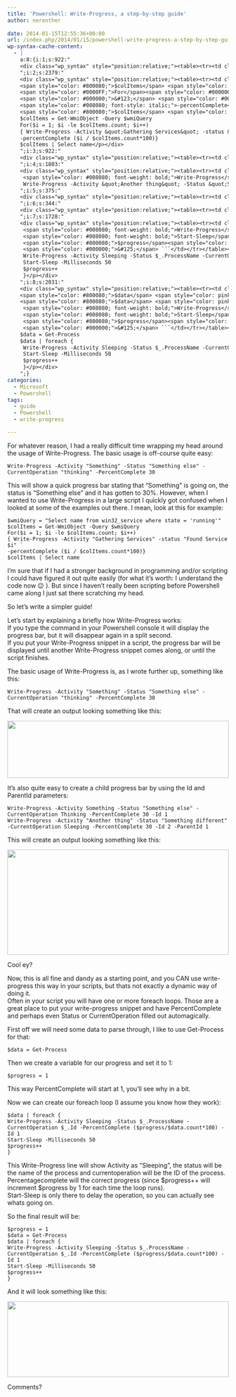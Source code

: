 ```yaml
---
title: 'Powershell: Write-Progress, a step-by-step guide'
author: nerenther
 
date: 2014-01-15T12:55:36+00:00
url: /index.php/2014/01/15/powershell-write-progress-a-step-by-step-guide/
wp-syntax-cache-content:
  - |
    a:8:{i:1;s:922:"
    <div class="wp_syntax" style="position:relative;"><table><tr><td class="code"><pre class="powershell" style="font-family:monospace;"><span style="color: #008080; font-weight: bold;">Write-Progress</span> <span style="color: #008080; font-style: italic;">-Activity</span> <span style="color: #800000;">&quot;Something&quot;</span> <span style="color: #008080; font-style: italic;">-Status</span> <span style="color: #800000;">&quot;Something else&quot;</span> <span style="color: #008080; font-style: italic;">-CurrentOperation</span> <span style="color: #800000;">&quot;thinking&quot;</span> <span style="color: #008080; font-style: italic;">-PercentComplete</span> <span style="color: #804000;">30</span> ```</td></tr></table><p class="theCode" style="display:none;">Write-Progress -Activity &quot;Something&quot; -Status &quot;Something else&quot; -CurrentOperation &quot;thinking&quot; -PercentComplete 30</p></div>
    ";i:2;s:2379:"
    <div class="wp_syntax" style="position:relative;"><table><tr><td class="code"><pre class="powershell" style="font-family:monospace;"><span style="color: #800080;">$wmiQuery</span> <span style="color: pink;">=</span> <span style="color: #800000;">&quot;Select name from win32_service where state = 'running'&quot;</span>
    <span style="color: #800080;">$colItems</span> <span style="color: pink;">=</span> <span style="color: #008080; font-weight: bold;">Get-WmiObject</span> <span style="color: #008080; font-style: italic;">-Query</span> <span style="color: #800080;">$wmiQuery</span>
    <span style="color: #0000FF;">For</span><span style="color: #000000;">&#40;</span><span style="color: #800080;">$i</span> <span style="color: pink;">=</span> <span style="color: #804000;">1</span>; <span style="color: #800080;">$i</span> <span style="color: #FF0000;">-le</span> <span style="color: #800080;">$colItems</span>.count; <span style="color: #800080;">$i</span><span style="color: pink;">++</span><span style="color: #000000;">&#41;</span>
    <span style="color: #000000;">&#123;</span> <span style="color: #008080; font-weight: bold;">Write-Progress</span> <span style="color: #008080; font-style: italic;">-Activity</span> <span style="color: #800000;">&quot;Gathering Services&quot;</span> <span style="color: #008080; font-style: italic;">-status</span> <span style="color: #800000;">&quot;Found Service $i&quot;</span> `
    <span style="color: #008080; font-style: italic;">-percentComplete</span> <span style="color: #000000;">&#40;</span><span style="color: #800080;">$i</span> <span style="color: pink;">/</span> <span style="color: #800080;">$colItems</span>.count<span style="color: pink;">*</span><span style="color: #804000;">100</span><span style="color: #000000;">&#41;</span><span style="color: #000000;">&#125;</span>
    <span style="color: #800080;">$colItems</span> <span style="color: pink;">|</span> <span style="color: #008080; font-weight: bold;">Select</span> name ```</td></tr></table><p class="theCode" style="display:none;">$wmiQuery = &quot;Select name from win32_service where state = 'running'&quot;
    $colItems = Get-WmiObject -Query $wmiQuery
    For($i = 1; $i -le $colItems.count; $i++)
    { Write-Progress -Activity &quot;Gathering Services&quot; -status &quot;Found Service $i&quot; `
    -percentComplete ($i / $colItems.count*100)}
    $colItems | Select name</p></div>
    ";i:3;s:922:"
    <div class="wp_syntax" style="position:relative;"><table><tr><td class="code"><pre class="powershell" style="font-family:monospace;"><span style="color: #008080; font-weight: bold;">Write-Progress</span> <span style="color: #008080; font-style: italic;">-Activity</span> <span style="color: #800000;">&quot;Something&quot;</span> <span style="color: #008080; font-style: italic;">-Status</span> <span style="color: #800000;">&quot;Something else&quot;</span> <span style="color: #008080; font-style: italic;">-CurrentOperation</span> <span style="color: #800000;">&quot;thinking&quot;</span> <span style="color: #008080; font-style: italic;">-PercentComplete</span> <span style="color: #804000;">30</span> ```</td></tr></table><p class="theCode" style="display:none;">Write-Progress -Activity &quot;Something&quot; -Status &quot;Something else&quot; -CurrentOperation &quot;thinking&quot; -PercentComplete 30</p></div>
    ";i:4;s:1803:"
    <div class="wp_syntax" style="position:relative;"><table><tr><td class="code"><pre class="powershell" style="font-family:monospace;"><span style="color: #008080; font-weight: bold;">Write-Progress</span> <span style="color: #008080; font-style: italic;">-Activity</span> Something <span style="color: #008080; font-style: italic;">-Status</span> <span style="color: #800000;">&quot;Something else&quot;</span> <span style="color: #008080; font-style: italic;">-CurrentOperation</span> Thinking <span style="color: #008080; font-style: italic;">-PercentComplete</span> <span style="color: #804000;">30</span> <span style="color: #008080; font-style: italic;">-Id</span> <span style="color: #804000;">1</span>
     <span style="color: #008080; font-weight: bold;">Write-Progress</span> <span style="color: #008080; font-style: italic;">-Activity</span> <span style="color: #800000;">&quot;Another thing&quot;</span> <span style="color: #008080; font-style: italic;">-Status</span> <span style="color: #800000;">&quot;Something different&quot;</span> <span style="color: #008080; font-style: italic;">-CurrentOperation</span> Sleeping <span style="color: #008080; font-style: italic;">-PercentComplete</span> <span style="color: #804000;">30</span> <span style="color: #008080; font-style: italic;">-Id</span> <span style="color: #804000;">2</span> <span style="color: #008080; font-style: italic;">-ParentId</span> <span style="color: #804000;">1</span> ```</td></tr></table><p class="theCode" style="display:none;">Write-Progress -Activity Something -Status &quot;Something else&quot; -CurrentOperation Thinking -PercentComplete 30 -Id 1
     Write-Progress -Activity &quot;Another thing&quot; -Status &quot;Something different&quot; -CurrentOperation Sleeping -PercentComplete 30 -Id 2 -ParentId 1</p></div>
    ";i:5;s:375:"
    <div class="wp_syntax" style="position:relative;"><table><tr><td class="code"><pre class="powershell" style="font-family:monospace;"><span style="color: #800080;">$data</span> <span style="color: pink;">=</span> <span style="color: #008080; font-weight: bold;">Get-Process</span> ```</td></tr></table><p class="theCode" style="display:none;">$data = Get-Process</p></div>
    ";i:6;s:344:"
    <div class="wp_syntax" style="position:relative;"><table><tr><td class="code"><pre class="powershell" style="font-family:monospace;"><span style="color: #800080;">$progress</span> <span style="color: pink;">=</span> <span style="color: #804000;">1</span> ```</td></tr></table><p class="theCode" style="display:none;">$progress = 1</p></div>
    ";i:7;s:1728:"
    <div class="wp_syntax" style="position:relative;"><table><tr><td class="code"><pre class="powershell" style="font-family:monospace;"><span style="color: #800080;">$data</span> <span style="color: pink;">|</span> <span style="color: #0000FF;">foreach</span> <span style="color: #000000;">&#123;</span>
     <span style="color: #008080; font-weight: bold;">Write-Progress</span> <span style="color: #008080; font-style: italic;">-Activity</span> Sleeping <span style="color: #008080; font-style: italic;">-Status</span> <span style="color: #000080;">$_</span>.ProcessName <span style="color: #008080; font-style: italic;">-CurrentOperation</span> <span style="color: #000080;">$_</span>.Id <span style="color: #008080; font-style: italic;">-PercentComplete</span> <span style="color: #000000;">&#40;</span><span style="color: #800080;">$progress</span><span style="color: pink;">/</span><span style="color: #800080;">$data</span>.count<span style="color: pink;">*</span><span style="color: #804000;">100</span><span style="color: #000000;">&#41;</span> <span style="color: #008080; font-style: italic;">-Id</span> <span style="color: #804000;">1</span>
     <span style="color: #008080; font-weight: bold;">Start-Sleep</span> <span style="color: #008080; font-style: italic;">-Milliseconds</span> <span style="color: #804000;">50</span>
     <span style="color: #800080;">$progress</span><span style="color: pink;">++</span>
     <span style="color: #000000;">&#125;</span> ```</td></tr></table><p class="theCode" style="display:none;">$data | foreach {
     Write-Progress -Activity Sleeping -Status $_.ProcessName -CurrentOperation $_.Id -PercentComplete ($progress/$data.count*100) -Id 1
     Start-Sleep -Milliseconds 50
     $progress++
     }</p></div>
    ";i:8;s:2031:"
    <div class="wp_syntax" style="position:relative;"><table><tr><td class="code"><pre class="powershell" style="font-family:monospace;"><span style="color: #800080;">$progress</span> <span style="color: pink;">=</span> <span style="color: #804000;">1</span>
    <span style="color: #800080;">$data</span> <span style="color: pink;">=</span> <span style="color: #008080; font-weight: bold;">Get-Process</span>
    <span style="color: #800080;">$data</span> <span style="color: pink;">|</span> <span style="color: #0000FF;">foreach</span> <span style="color: #000000;">&#123;</span>
     <span style="color: #008080; font-weight: bold;">Write-Progress</span> <span style="color: #008080; font-style: italic;">-Activity</span> Sleeping <span style="color: #008080; font-style: italic;">-Status</span> <span style="color: #000080;">$_</span>.ProcessName <span style="color: #008080; font-style: italic;">-CurrentOperation</span> <span style="color: #000080;">$_</span>.Id <span style="color: #008080; font-style: italic;">-PercentComplete</span> <span style="color: #000000;">&#40;</span><span style="color: #800080;">$progress</span><span style="color: pink;">/</span><span style="color: #800080;">$data</span>.count<span style="color: pink;">*</span><span style="color: #804000;">100</span><span style="color: #000000;">&#41;</span> <span style="color: #008080; font-style: italic;">-Id</span> <span style="color: #804000;">1</span>
     <span style="color: #008080; font-weight: bold;">Start-Sleep</span> <span style="color: #008080; font-style: italic;">-Milliseconds</span> <span style="color: #804000;">50</span>
     <span style="color: #800080;">$progress</span><span style="color: pink;">++</span>
     <span style="color: #000000;">&#125;</span> ```</td></tr></table><p class="theCode" style="display:none;">$progress = 1
    $data = Get-Process
    $data | foreach {
     Write-Progress -Activity Sleeping -Status $_.ProcessName -CurrentOperation $_.Id -PercentComplete ($progress/$data.count*100) -Id 1
     Start-Sleep -Milliseconds 50
     $progress++
     }</p></div>
    ";}
categories:
  - Microsoft
  - Powershell
tags:
  - guide
  - Powershell
  - write-progress

---
```

For whatever reason, I had a really difficult time wrapping my head around the usage of Write-Progress. The basic usage is off-course quite easy:

 ```
Write-Progress -Activity "Something" -Status "Something else" -CurrentOperation "thinking" -PercentComplete 30 
```

This will show a quick progress bar stating that &#8220;Something&#8221; is going on, the status is &#8220;Something else&#8221; and it has gotten to 30%. However, when I wanted to use Write-Progress in a large script I quickly got confused when I looked at some of the examples out there. I mean, look at this for example:

 ```
$wmiQuery = "Select name from win32_service where state = 'running'"
$colItems = Get-WmiObject -Query $wmiQuery
For($i = 1; $i -le $colItems.count; $i++)
{ Write-Progress -Activity "Gathering Services" -status "Found Service $i" `
-percentComplete ($i / $colItems.count*100)}
$colItems | Select name 
```

I&#8217;m sure that if I had a stronger background in programming and/or scripting I could have figured it out quite easily (for what it&#8217;s worth: I understand the code now 😉 ). But since I haven&#8217;t really been scripting before Powershell came along I just sat there scratching my head.

So let&#8217;s write a simpler guide!

Let&#8217;s start by explaining a briefly how Write-Progress works:  
If you type the command in your Powershell console it will display the progress bar, but it will disappear again in a split second.  
If you put your Write-Progress snippet in a script, the progress bar will be displayed until another Write-Progress snippet comes along, or until the script finishes.

The basic usage of Write-Progress is, as I wrote further up, something like this:

 ```
Write-Progress -Activity "Something" -Status "Something else" -CurrentOperation "thinking" -PercentComplete 30 
```

That will create an output looking something like this:

<p style="text-align: center;">
  <a href="https://dl.dropboxusercontent.com/u/33041052/bloggting/img/write-progress/1.PNG"><img decoding="async" loading="lazy" class="aligncenter" alt="" src="https://dl.dropboxusercontent.com/u/33041052/bloggting/img/write-progress/1.PNG" width="100%" height="130" /></a>
</p>

It&#8217;s also quite easy to create a child progress bar by using the Id and ParentId parameters:

 ```
Write-Progress -Activity Something -Status "Something else" -CurrentOperation Thinking -PercentComplete 30 -Id 1
 Write-Progress -Activity "Another thing" -Status "Something different" -CurrentOperation Sleeping -PercentComplete 30 -Id 2 -ParentId 1 
 ```

This will create an output looking something like this:

<p style="text-align: center;">
  <a href="https://dl.dropboxusercontent.com/u/33041052/bloggting/img/write-progress/2.PNG"><img decoding="async" loading="lazy" class="aligncenter" alt="" src="https://dl.dropboxusercontent.com/u/33041052/bloggting/img/write-progress/2.PNG" width="100%" height="239" /></a>
</p>

Cool ey?

Now, this is all fine and dandy as a starting point, and you CAN use write-progress this way in your scripts, but thats not exactly a dynamic way of doing it.  
Often in your script you will have one or more foreach loops. Those are a great place to put your write-progress snippet and have PercentComplete and perhaps even Status or CurrentOperation filled out automagically.

First off we will need some data to parse through, I like to use Get-Process for that:

 ```
$data = Get-Process 
```

Then we create a variable for our progress and set it to 1:

 ```
$progress = 1 
```

This way PercentComplete will start at 1, you&#8217;ll see why in a bit.

Now we can create our foreach loop (I assume you know how they work):

 ```
$data | foreach {
 Write-Progress -Activity Sleeping -Status $_.ProcessName -CurrentOperation $_.Id -PercentComplete ($progress/$data.count*100) -Id 1
 Start-Sleep -Milliseconds 50
 $progress++
 } 
```

This Write-Progress line will show Activity as &#8220;Sleeping&#8221;, the status will be the name of the process and currentoperation will be the ID of the process. Percentagecomplete will the correct progress (since $progress++ will increment $progress by 1 for each time the loop runs).  
Start-Sleep is only there to delay the operation, so you can actually see whats going on.

So the final result will be:

 ```
$progress = 1
$data = Get-Process
$data | foreach {
 Write-Progress -Activity Sleeping -Status $_.ProcessName -CurrentOperation $_.Id -PercentComplete ($progress/$data.count*100) -Id 1
 Start-Sleep -Milliseconds 50
 $progress++
 } 
```

And it will look something like this:

<p style="text-align: center;">
  <a href="https://dl.dropboxusercontent.com/u/33041052/bloggting/img/write-progress/3.PNG"><img decoding="async" loading="lazy" class="aligncenter" alt="" src="https://dl.dropboxusercontent.com/u/33041052/bloggting/img/write-progress/3.PNG" width="100%" height="172" /></a>
</p>

Comments?